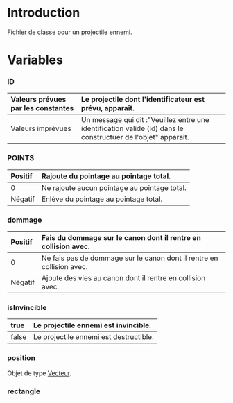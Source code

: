 # Introduction #
Fichier de classe pour un projectile ennemi.

# Variables #

### ID ###
| Valeurs prévues par les constantes | Le projectile dont l'identificateur est prévu, apparaît.|
|:-----------------------------------|:--------------------------------------------------------|
| Valeurs imprévues                  |Un message qui dit :"Veuillez entre une identification valide (id) dans le constructuer de l'objet" apparaît. |

### POINTS ###
| Positif | Rajoute du pointage au pointage total. |
|:--------|:---------------------------------------|
| 0       | Ne rajoute aucun pointage au pointage total. |
| Négatif | Enlève du pointage au pointage total.  |


### dommage ###
| Positif |Fais du dommage sur le canon dont il rentre en collision avec. |
|:--------|:--------------------------------------------------------------|
| 0       |Ne fais pas de dommage sur le canon dont il rentre en collision avec. |
| Négatif | Ajoute des vies au canon dont il rentre en collision avec.    |

### isInvincible ###
| true |Le projectile ennemi est invincible. |
|:-----|:------------------------------------|
| false |Le projectile ennemi est destructible. |

### position ###
Objet de type [Vecteur](Vecteur.md).

### rectangle ###